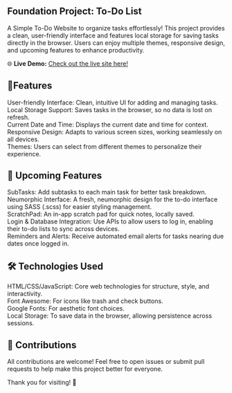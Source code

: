 ## Foundation Project: To-Do List
A Simple To-Do Website to organize tasks effortlessly! This project provides a clean, user-friendly interface and features local storage for saving tasks directly in the browser. Users can enjoy multiple themes, responsive design, and upcoming features to enhance productivity.

🌐 **Live Demo:** [Check out the live site here!](https://mradi-todolist.netlify.app/)


## 📝Features
User-friendly Interface: Clean, intuitive UI for adding and managing tasks.
<br>
Local Storage Support: Saves tasks in the browser, so no data is lost on refresh.
<br>
Current Date and Time: Displays the current date and time for context.
<br>
Responsive Design: Adapts to various screen sizes, working seamlessly on all devices.
<br>
Themes: Users can select from different themes to personalize their experience.
<br>

## 🚀 Upcoming Features
SubTasks: Add subtasks to each main task for better task breakdown.
<br>
Neumorphic Interface: A fresh, neumorphic design for the to-do interface using SASS (.scss) for easier styling management.
<br>
ScratchPad: An in-app scratch pad for quick notes, locally saved.
<br>
Login & Database Integration: Use APIs to allow users to log in, enabling their to-do lists to sync across devices.
<br>
Reminders and Alerts: Receive automated email alerts for tasks nearing due dates once logged in.
<br>
## 🛠️ Technologies Used
HTML/CSS/JavaScript: Core web technologies for structure, style, and interactivity.
<br>
Font Awesome: For icons like trash and check buttons.
<br>
Google Fonts: For aesthetic font choices.
<br>
Local Storage: To save data in the browser, allowing persistence across sessions.

## 🤝 Contributions
All contributions are welcome! Feel free to open issues or submit pull requests to help make this project better for everyone.

Thank you for visiting! 🚀

